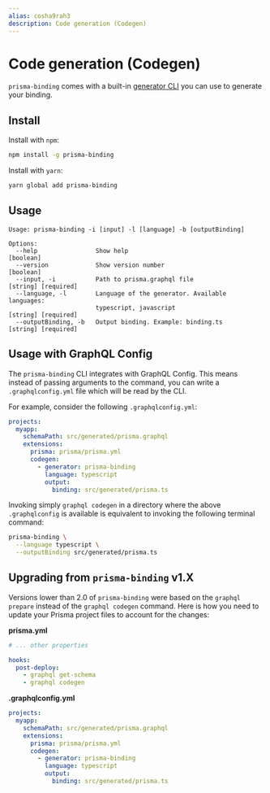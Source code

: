 ```yaml
---
alias: cosha9rah3
description: Code generation (Codegen)
---
```


# Code generation (Codegen)

`prisma-binding` comes with a built-in [generator CLI](https://oss.prisma.io/content/GraphQL-Binding/03-Generator-CLIs.html) you can use to generate your binding.

## Install

Install with `npm`:

```sh
npm install -g prisma-binding
```

Install with `yarn`:

```sh
yarn global add prisma-binding
```

## Usage

```
Usage: prisma-binding -i [input] -l [language] -b [outputBinding]

Options:
  --help                Show help                                      [boolean]
  --version             Show version number                            [boolean]
  --input, -i           Path to prisma.graphql file                    [string] [required]
  --language, -l        Language of the generator. Available languages:
                        typescript, javascript                         [string] [required]
  --outputBinding, -b   Output binding. Example: binding.ts            [string] [required]
```

## Usage with GraphQL Config

The `prisma-binding` CLI integrates with GraphQL Config. This means instead of passing arguments to the command, you can write a `.graphqlconfig.yml` file which will be read by the CLI.

For example, consider the following `.graphqlconfig.yml`:

```yaml
projects:
  myapp:
    schemaPath: src/generated/prisma.graphql
    extensions:
      prisma: prisma/prisma.yml
      codegen:
        - generator: prisma-binding
          language: typescript
          output:
            binding: src/generated/prisma.ts
```

Invoking simply `graphql codegen` in a directory where the above `.graphqlconfig` is available is equivalent to invoking the following terminal command:

```sh
prisma-binding \
  --language typescript \
  --outputBinding src/generated/prisma.ts
```

## Upgrading from `prisma-binding` v1.X

 Versions lower than 2.0 of `prisma-binding` were based on the `graphql prepare` instead of the `graphql codegen` command. Here is how you need to update your Prisma project files to account for the changes:

 **prisma.yml**

```yml
# ... other properties

hooks:
  post-deploy:
    - graphql get-schema
    - graphql codegen
```

**.graphqlconfig.yml**

```yml
projects:
  myapp:
    schemaPath: src/generated/prisma.graphql
    extensions:
      prisma: prisma/prisma.yml
      codegen:
        - generator: prisma-binding
          language: typescript
          output:
            binding: src/generated/prisma.ts
```
